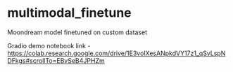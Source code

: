# multimodal_finetune
Moondream model finetuned on custom dataset

Gradio demo notebook link - https://colab.research.google.com/drive/1E3voIXesANpkdVY17z1_qSvLspNDFkgs#scrollTo=EBvSeB4JPHZm
